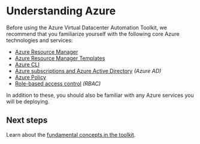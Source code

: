 # Understanding Azure

Before using the Azure Virtual Datacenter Automation Toolkit, we recommend that you familiarize yourself with the following core Azure technologies and services:

- [Azure Resource Manager][]
- [Azure Resource Manager Templates][]
- [Azure CLI][]
- [Azure subscriptions and Azure Active Directory](https://docs.microsoft.com/azure/active-directory/active-directory-how-subscriptions-associated-directory) _(Azure AD)_
- [Azure Policy][]
- [Role-based access control][] _(RBAC)_

In addition to these, you should also be familiar with any Azure services you will be deploying.

## Next steps

Learn about the [fundamental concepts in the toolkit](toolkit.md). 

<!-- Links -->
[Azure Resource Manager]: https://docs.microsoft.com/azure/azure-resource-manager/resource-group-overview
[Azure Resource Manager Templates]: https://docs.microsoft.com/azure/azure-resource-manager/resource-group-authoring-templates
[Azure CLI]: https://docs.microsoft.com/cli/azure/overview?view=azure-cli-latest
[Azure Policy]: https://docs.microsoft.com/azure/azure-resource-manager/resource-manager-policy
[Role-based access control]: https://docs.microsoft.com/azure/active-directory/role-based-access-control-configure
